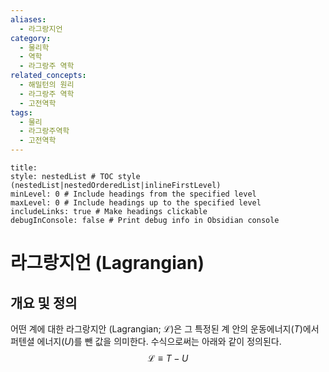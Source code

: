 ```yaml
---
aliases:
  - 라그랑지언
category:
  - 물리학
  - 역학
  - 라그랑주 역학
related_concepts:
  - 해밀턴의 원리
  - 라그랑주 역학
  - 고전역학
tags:
  - 물리
  - 라그랑주역학
  - 고전역학
---
```


```table-of-contents
title: 
style: nestedList # TOC style (nestedList|nestedOrderedList|inlineFirstLevel)
minLevel: 0 # Include headings from the specified level
maxLevel: 0 # Include headings up to the specified level
includeLinks: true # Make headings clickable
debugInConsole: false # Print debug info in Obsidian console
```

# 라그랑지언 (Lagrangian)
## 개요 및 정의

어떤 계에 대한 라그랑지안 (Lagrangian; $\mathcal{L}$)은 그 특정된 계 안의 운동에너지($T$)에서 퍼텐셜 에너지($U$)를 뺀 값을 의미한다. 수식으로써는 아래와 같이 정의된다.
$$\mathcal{L}\equiv T-U$$

